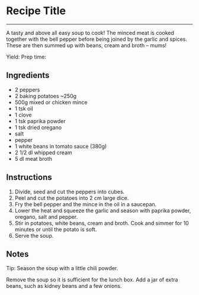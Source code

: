 # Recipe Title
---
A tasty and above all easy soup to cook! The minced meat is cooked together with the bell pepper before being joined by the garlic and spices. These are then summed up with beans, cream and broth – mums!

Yield:
Prep time:

## Ingredients
- 2 peppers
- 2 baking potatoes ~250g
- 500g mixed or chicken mince
- 1 tsk oil
- 1 clove
- 1 tsk paprika powder
- 1 tsk dried oregano
- salt
- pepper
- 1 white beans in tomato sauce (380g)
- 2 1/2 dl whipped cream
- 5 dl meat broth

## Instructions
1. Divide, seed and cut the peppers into cubes.
2. Peel and cut the potatoes into 2 cm large dice.
3. Fry the bell pepper and the mince in the oil in a saucepan.
4. Lower the heat and squeeze the garlic and season with paprika powder, oregano, salt and pepper.
5. Stir in potatoes, white beans, cream and broth. Cook and simmer for 10 minutes or until the potato is soft.
6. Serve the soup.

## Notes
Tip: Season the soup with a little chili powder.

Remove the soup so it is sufficient for the lunch box. Add a jar of extra beans, such as kidney beans and a few onions.
